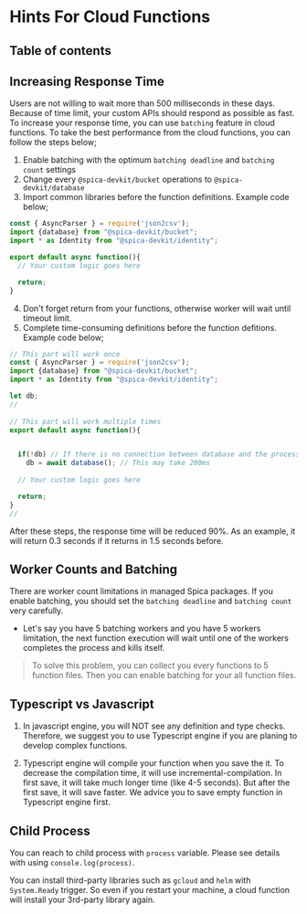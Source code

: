 # Hints For Cloud Functions

## Table of contents

## Increasing Response Time

Users are not willing to wait more than 500 milliseconds in these days. Because of time limit, your custom APIs should respond as possible as fast. To increase your response time, you can use `batching` feature in cloud functions. To take the best performance from the cloud functions, you can follow the steps below;

1. Enable batching with the optimum `batching deadline` and `batching count` settings
2. Change every `@spica-devkit/bucket` operations to `@spica-devkit/database`
3. Import common libraries before the function definitions. Example code below;

```typescript
const { AsyncParser } = require('json2csv');
import {database} from "@spica-devkit/bucket";
import * as Identity from "@spica-devkit/identity";

export default async function(){
  // Your custom logic goes here

  return;
}
```

4. Don't forget return from your functions, otherwise worker will wait until timeout limit.
5. Complete time-consuming definitions before the function defitions. Example code below;

```typescript
// This part will work once
const { AsyncParser } = require('json2csv');
import {database} from "@spica-devkit/bucket";
import * as Identity from "@spica-devkit/identity";

let db; 
// 
  
// This part will work multiple times
export default async function(){


  if(!db) // If there is no connection between database and the process
    db = await database(); // This may take 200ms
  
  // Your custom logic goes here

  return;
}
//
```

After these steps, the response time will be reduced 90%. As an example, it will return 0.3 seconds if it returns in 1.5 seconds before.

## Worker Counts and Batching

There are worker count limitations in managed Spica packages. If you enable batching, you should set the `batching deadline` and `batching count` very carefully. 

* Let's say you have 5 batching workers and you have 5 workers limitation, the next function execution will wait until one of the workers completes the process and kills itself. 

> To solve this problem, you can collect you every functions to 5 function files. Then you can enable batching for your all function files.

## Typescript vs Javascript

1. In javascript engine, you will NOT see any definition and type checks. Therefore, we suggest you to use Typescript engine if you are planing to develop complex functions.

2. Typescript engine will compile your function when you save the it. To decrease the compilation time, it will use incremental-compilation. In first save, it will take much longer time (like 4-5 seconds). But after the first save, it will save faster. We advice you to save empty function in Typescript engine first.

## Child Process

You can reach to child process with `process` variable. Please see details with using `console.log(process)`. 

You can install third-party libraries such as `gcloud` and `helm` with `System.Ready` trigger. So even if you restart your machine, a cloud function will install your 3rd-party library again.

